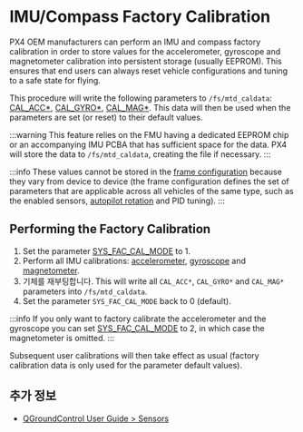 # IMU/Compass Factory Calibration

PX4 OEM manufacturers can perform an IMU and compass factory calibration in order to store values for the accelerometer, gyroscope and magnetometer calibration into persistent storage (usually EEPROM).
This ensures that end users can always reset vehicle configurations and tuning to a safe state for flying.

This procedure will write the following parameters to `/fs/mtd_caldata`: [CAL_ACC\*](../advanced_config/parameter_reference.md#CAL_ACC0_ID), [CAL_GYRO\*](../advanced_config/parameter_reference.md#CAL_GYRO0_ID), [CAL_MAG\*](../advanced_config/parameter_reference.md#CAL_MAG0_ID).
This data will then be used when the parameters are set (or reset) to their default values.

:::warning
This feature relies on the FMU having a dedicated EEPROM chip or an accompanying IMU PCBA that has sufficient space for the data.
PX4 will store the data to `/fs/mtd_caldata`, creating the file if necessary.
:::

:::info
These values cannot be stored in the [frame configuration](../dev_airframes/adding_a_new_frame.md) because they vary from device to device (the frame configuration defines the set of parameters that are applicable across all vehicles of the same type, such as the enabled sensors, [autopilot rotation](../config/flight_controller_orientation.md) and PID tuning).
:::

## Performing the Factory Calibration

1. Set the parameter [SYS_FAC_CAL_MODE](../advanced_config/parameter_reference.md#SYS_FAC_CAL_MODE) to 1.
2. Perform all IMU calibrations: [accelerometer](../config/accelerometer.md#performing-the-calibration), [gyroscope](../config/gyroscope.md#performing-the-calibration) and [magnetometer](../config/compass.md#performing-the-calibration).
3. 기체를 재부팅합니다.
   This will write all `CAL_ACC*`, `CAL_GYRO*` and `CAL_MAG*` parameters into `/fs/mtd_caldata`.
4. Set the parameter `SYS_FAC_CAL_MODE` back to 0 (default).

:::info
If you only want to factory calibrate the accelerometer and the gyroscope you can set [SYS_FAC_CAL_MODE](../advanced_config/parameter_reference.md#SYS_FAC_CAL_MODE) to 2, in which case the magnetometer is omitted.
:::

Subsequent user calibrations will then take effect as usual (factory calibration data is only used for the parameter default values).

## 추가 정보

- [QGroundControl User Guide > Sensors](https://docs.qgroundcontrol.com/master/en/qgc-user-guide/setup_view/sensors_px4.html)
